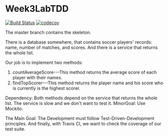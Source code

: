 # Week3LabTDD

[![Build Status](https://travis-ci.com/corey1994/Week3LabTDD.svg?branch=master)](https://travis-ci.com/corey1994/Week3LabTDD)
[![codecov](https://codecov.io/gh/corey1994/Week3LabTDD/branch/master/graph/badge.svg)](https://codecov.io/gh/corey1994/Week3LabTDD)

The master branch contains the skeleton. 

There is a database somewhere, that contains soccer players' records: name, number of matches, and scores. 
And there is a service that returns the whole list. 

Our job is to implement two methods:

1) countAverageScore---This method returns the average score of each player with their names. 
2) findTopScorer---This method returns the player name and his score who is currently is the highest scorer. 

Dependency: Both methods depend on the service that returns the whole list. The service is slow and we don't 
want to test it. 
MinorGoal: Use Mockito. 

The Main Goal: The Development must follow Test-Driven-Development principles. 
And finally, with Travis CI, we want to check the coverage of our test suite. 


